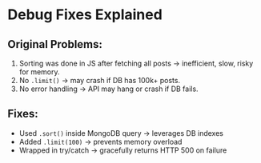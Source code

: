 # Debug Fixes Explained

##  Original Problems:
1. Sorting was done in JS after fetching all posts → inefficient, slow, risky for memory.
2. No `.limit()` → may crash if DB has 100k+ posts.
3. No error handling → API may hang or crash if DB fails.

##  Fixes:
- Used `.sort()` inside MongoDB query → leverages DB indexes
- Added `.limit(100)` → prevents memory overload
- Wrapped in try/catch → gracefully returns HTTP 500 on failure
